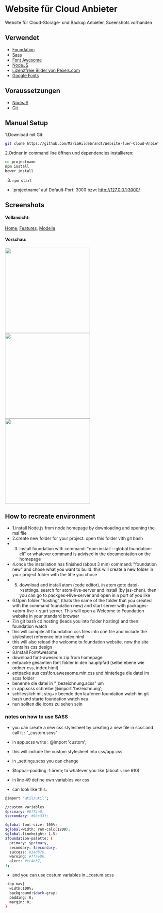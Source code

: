 # Website für Cloud Anbieter
Website für Cloud-Storage- und Backup Anbieter, Sceenshots vorhanden

## Verwendet
- [Foundation](http://foundation.zurb.com/)
- [Sass](http://foundation.zurb.com/sites/docs/v/5.5.3/sass.html)
- [Font Awesome](http://fontawesome.io/)
- [NodeJS](https://nodejs.org/en/) 
- [Lizenzfreie Bilder von Pexels.com](https://nodejs.org/en/) 
- [Google Fonts](https://fonts.google.com/)

## Voraussetzungen

- [NodeJS](https://nodejs.org/en/) 
- [Git](https://git-scm.com/)


## Manual Setup

1.Download mit Git:

```bash
git clone https://github.com/MariaHildebrandt/Website-fuer-Cloud-Anbieter projectname
```
2.Ordner in command line öffnen und dependencies installieren:

```bash
cd projectname
npm install
bower install
```

3. `npm start` 

- 'projectname' auf Default-Port: 3000 bzw: http://127.0.0.1:3000/

## Screenshots

#### Vollansicht:
<p>
  <a href="https://postimg.org/image/c0a70uyan/">Home</a>,
  <a href="https://postimg.org/image/97gzgtxy7/">Features</a>,
  <a href="https://postimg.org/image/6stpa5733/">Modelle</a>
</p>


#### Vorschau:
<p align="left">
  <img src="https://s19.postimg.org/wkf0zce1v/home.png"/  width="280">
  <img src="https://s19.postimg.org/72wmfqwbn/features.png"/  width="280">
  <img src="https://s19.postimg.org/jk7vgngv7/modelle.png"/  width="280">
</p>


## How to recreate environment
- 1.install Node.js from node homepage by downloading and opening the msi file
- 2.create new folder for your project. open this folder vith git bash
- 3. install foundation with command: "npm install --global foundation-cli"  or whatever command is advised in the documentation on the homepage
- 4.once the installation has finished (about 3 min) command: "foundation new" and chose what you want to build. this will create a new folder in your project folder with the title you chose
- 5. download and install atom (code editor). in atom goto datei->settings. search for atom-live-server and install (by jas-chen). then you can go to packges->live-server and open in a port of you like
- 6.Open folder "hosting" (thats the name of the folder that you created with the command foundation new) and start server with packages->atom-live-> start server. This will open a Welcome to Foundation website in your standard browser
- 7.in git bash cd hosting (leads you into folder hosting) and then: foundation watch
- this will compile all foundation css files into one file and include the stylesheet reference into index.html 
- this will also reload the welcome to foundation website. now the site contains css design
- 8.Install FontAwesome
- download font-aweseom.zip from homepage
- entpacke gesamten font folder in den hauptpfad (selbe ebene wie ordner css, index.html)
- entpacke aus css\fon.aweseome.min.css und hinterlege die datei im scss folder
- benenne die datei in "_bezeichnung.scss" um
- in app.scss schreibe @import 'bezeichnung';
- schliesslich mit strg+c beende den laufenen foundation watch im git bash und starte foundation watch neu. 
- nun sollten die icons zu sehen sein

### notes on how to use SASS
- you can create a new css stylesheet by creating a new file in scss and call it : "_custom.scss"
- in app.scss write : @import 'custom';
- this will include the custom stylesheet into css/app.css

- in  _settings.scss you can change
- $topbar-padding: 1.5rem; to whatever you like (about ~line 610)
- in line 49 define own variables vor css
- can look like this: 
```bash
@import 'util/util';

//custom variables
$primary: #0f74a0;
$secondary: #9bc33f;

$global-font-size: 100%;
$global-width: rem-calc(1200);
$global-lineheight: 1.5;
$foundation-palette: (
  primary: $primary,
  secondary: $secondary,
  success: #3adb76,
  warning: #ffae00,
  alert: #cc4b37,
);
```

- and you can use costum variables in _costum.scss
```bash
.top-nav{
  width:100%;
  background:$dark-gray;
  padding: 0;
  margin: 0;
}
```


